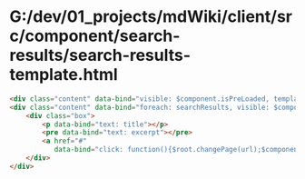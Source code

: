 # G:/dev/01_projects/mdWiki/client/src/component/search-results/search-results-template.html
```html
<div class="content" data-bind="visible: $component.isPreLoaded, template: { nodes: $componentTemplateNodes, data: $component }"></div>
<div class="content" data-bind="foreach: searchResults, visible: $component.isPreLoaded() === false">
    <div class="box">
        <p data-bind="text: title"></p>
        <pre data-bind="text: excerpt"></pre>
        <a href="#"
           data-bind="click: function(){$root.changePage(url);$component.visible(false);}, text: url, attr: {href: url}"></a>
    </div>
</div>
 ```